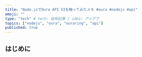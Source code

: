 ```yaml
---
title: "Node.jsでOura API V2を触ってみたメモ #oura #nodejs #api"
emoji: ""
type: "tech" # tech: 技術記事 / idea: アイデア
topics: ["nodejs", "oura", "ouraring", "api"]
published: true
---
```


## はじめに

